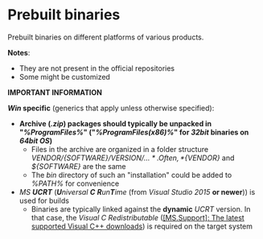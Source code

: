 Prebuilt binaries
=================

Prebuilt binaries on different platforms of various products.


**Notes**:

- They are not present in the official repositories
- Some might be customized

**IMPORTANT INFORMATION**

***Win* specific** (generics that apply unless otherwise specified):

- **Archive (*.zip*) packages should typically be unpacked in "*%ProgramFiles%*" ("*%ProgramFiles(x86)%*" for *32bit* binaries on *64bit* *OS*)**
    - Files in the archive are organized in a folder structure *${VENDOR}/${SOFTWARE}/${VERSION}/...*. Often, *${VENDOR}* and *${SOFTWARE}* are the same
    - The *bin* directory of such an "installation" could be added to *%PATH%* for convenience
- *MS **UCRT*** (<i><b>U</b>niversal <b>C</b> <b>R</b>un<b>T</b>ime</i> (from *Visual Studio 2015* **or newer**)) is used for builds
    - Binaries are typically linked against the **dynamic** *UCRT* version. In that case, the *Visual C Redistributable* ([[MS.Support]: The latest supported Visual C++ downloads](https://support.microsoft.com/en-us/help/2977003/the-latest-supported-visual-c-downloads)) is required on the target system

